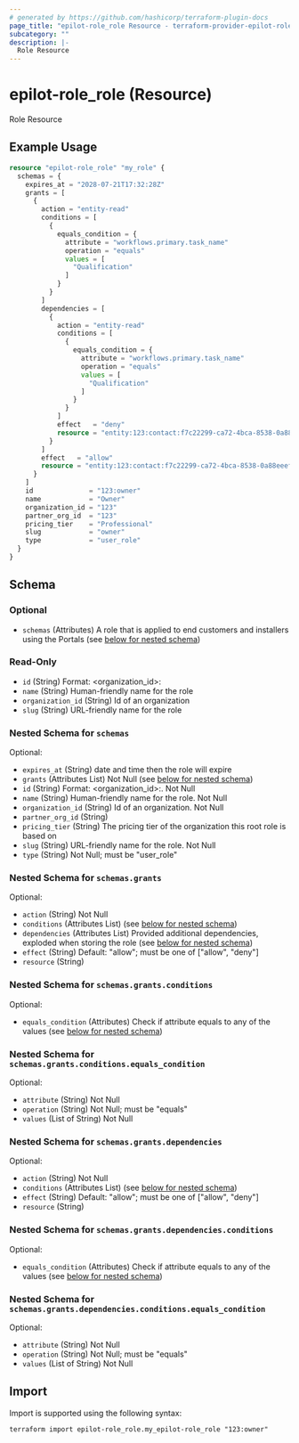 ```yaml
---
# generated by https://github.com/hashicorp/terraform-plugin-docs
page_title: "epilot-role_role Resource - terraform-provider-epilot-role"
subcategory: ""
description: |-
  Role Resource
---
```


# epilot-role_role (Resource)

Role Resource

## Example Usage

```terraform
resource "epilot-role_role" "my_role" {
  schemas = {
    expires_at = "2028-07-21T17:32:28Z"
    grants = [
      {
        action = "entity-read"
        conditions = [
          {
            equals_condition = {
              attribute = "workflows.primary.task_name"
              operation = "equals"
              values = [
                "Qualification"
              ]
            }
          }
        ]
        dependencies = [
          {
            action = "entity-read"
            conditions = [
              {
                equals_condition = {
                  attribute = "workflows.primary.task_name"
                  operation = "equals"
                  values = [
                    "Qualification"
                  ]
                }
              }
            ]
            effect   = "deny"
            resource = "entity:123:contact:f7c22299-ca72-4bca-8538-0a88eeefc947"
          }
        ]
        effect   = "allow"
        resource = "entity:123:contact:f7c22299-ca72-4bca-8538-0a88eeefc947"
      }
    ]
    id              = "123:owner"
    name            = "Owner"
    organization_id = "123"
    partner_org_id  = "123"
    pricing_tier    = "Professional"
    slug            = "owner"
    type            = "user_role"
  }
}
```

<!-- schema generated by tfplugindocs -->
## Schema

### Optional

- `schemas` (Attributes) A role that is applied to end customers and installers using the Portals (see [below for nested schema](#nestedatt--schemas))

### Read-Only

- `id` (String) Format: <organization_id>:<slug>
- `name` (String) Human-friendly name for the role
- `organization_id` (String) Id of an organization
- `slug` (String) URL-friendly name for the role

<a id="nestedatt--schemas"></a>
### Nested Schema for `schemas`

Optional:

- `expires_at` (String) date and time then the role will expire
- `grants` (Attributes List) Not Null (see [below for nested schema](#nestedatt--schemas--grants))
- `id` (String) Format: <organization_id>:<slug>. Not Null
- `name` (String) Human-friendly name for the role. Not Null
- `organization_id` (String) Id of an organization. Not Null
- `partner_org_id` (String)
- `pricing_tier` (String) The pricing tier of the organization this root role is based on
- `slug` (String) URL-friendly name for the role. Not Null
- `type` (String) Not Null; must be "user_role"

<a id="nestedatt--schemas--grants"></a>
### Nested Schema for `schemas.grants`

Optional:

- `action` (String) Not Null
- `conditions` (Attributes List) (see [below for nested schema](#nestedatt--schemas--grants--conditions))
- `dependencies` (Attributes List) Provided additional dependencies, exploded when storing the role (see [below for nested schema](#nestedatt--schemas--grants--dependencies))
- `effect` (String) Default: "allow"; must be one of ["allow", "deny"]
- `resource` (String)

<a id="nestedatt--schemas--grants--conditions"></a>
### Nested Schema for `schemas.grants.conditions`

Optional:

- `equals_condition` (Attributes) Check if attribute equals to any of the values (see [below for nested schema](#nestedatt--schemas--grants--conditions--equals_condition))

<a id="nestedatt--schemas--grants--conditions--equals_condition"></a>
### Nested Schema for `schemas.grants.conditions.equals_condition`

Optional:

- `attribute` (String) Not Null
- `operation` (String) Not Null; must be "equals"
- `values` (List of String) Not Null



<a id="nestedatt--schemas--grants--dependencies"></a>
### Nested Schema for `schemas.grants.dependencies`

Optional:

- `action` (String) Not Null
- `conditions` (Attributes List) (see [below for nested schema](#nestedatt--schemas--grants--dependencies--conditions))
- `effect` (String) Default: "allow"; must be one of ["allow", "deny"]
- `resource` (String)

<a id="nestedatt--schemas--grants--dependencies--conditions"></a>
### Nested Schema for `schemas.grants.dependencies.conditions`

Optional:

- `equals_condition` (Attributes) Check if attribute equals to any of the values (see [below for nested schema](#nestedatt--schemas--grants--dependencies--conditions--equals_condition))

<a id="nestedatt--schemas--grants--dependencies--conditions--equals_condition"></a>
### Nested Schema for `schemas.grants.dependencies.conditions.equals_condition`

Optional:

- `attribute` (String) Not Null
- `operation` (String) Not Null; must be "equals"
- `values` (List of String) Not Null

## Import

Import is supported using the following syntax:

```shell
terraform import epilot-role_role.my_epilot-role_role "123:owner"
```
